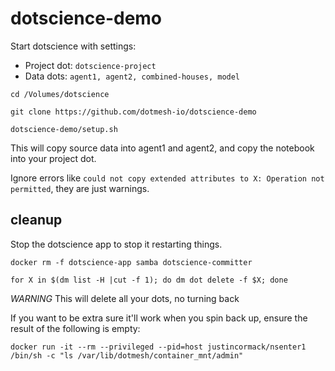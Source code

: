 # dotscience-demo

Start dotscience with settings:

* Project dot: `dotscience-project`
* Data dots: `agent1, agent2, combined-houses, model`

```
cd /Volumes/dotscience
```
```
git clone https://github.com/dotmesh-io/dotscience-demo
```
```
dotscience-demo/setup.sh
```

This will copy source data into agent1 and agent2, and copy the notebook into your project dot.

Ignore errors like `could not copy extended attributes to X: Operation not permitted`, they are just warnings.

## cleanup

Stop the dotscience app to stop it restarting things.

```
docker rm -f dotscience-app samba dotscience-committer
```
```
for X in $(dm list -H |cut -f 1); do dm dot delete -f $X; done
```
*WARNING* This will delete all your dots, no turning back

If you want to be extra sure it'll work when you spin back up, ensure the result of the following is empty:
```
docker run -it --rm --privileged --pid=host justincormack/nsenter1 /bin/sh -c "ls /var/lib/dotmesh/container_mnt/admin"
```
